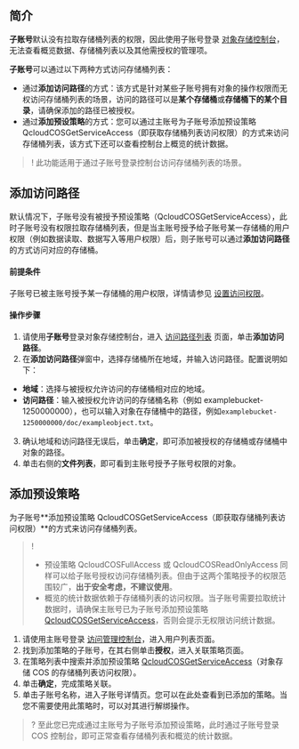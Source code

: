 ## 简介

**子账号**默认没有拉取存储桶列表的权限，因此使用子账号登录 [对象存储控制台](https://console.cloud.tencent.com/cos5)，无法查看概览数据、存储桶列表以及其他需授权的管理项。

**子账号**可以通过以下两种方式访问存储桶列表：
-  通过**添加访问路径**的方式：该方式是针对某些子账号拥有对象的操作权限而无权访问存储桶列表的场景，访问的路径可以是**某个存储桶**或**存储桶下的某个目录**，请确保添加的路径已被授权。
-  通过**添加预设策略**的方式：您可以通过主账号为子账号添加预设策略 QcloudCOSGetServiceAccess（即获取存储桶列表访问权限）的方式来访问存储桶列表，该方式下还可以查看控制台上概览的统计数据。

>! 此功能适用于通过子账号登录控制台访问存储桶列表的场景。
>

## 添加访问路径

默认情况下，子账号没有被授予预设策略（QcloudCOSGetServiceAccess），此时子账号没有权限拉取存储桶列表，但是当主账号授予给子账号某一存储桶的用户权限（例如数据读取、数据写入等用户权限）后，则子账号可以通过**添加访问路径**的方式访问对应的存储桶。

#### 前提条件
子账号已被主账号授予某一存储桶的用户权限，详情请参见 [设置访问权限](https://cloud.tencent.com/document/product/436/13315)。

#### 操作步骤

1. 请使用**子账号**登录对象存储控制台，进入 [访问路径列表](https://console.cloud.tencent.com/cos5/access_path) 页面，单击**添加访问路径**。
2. 在**添加访问路径**弹窗中，选择存储桶所在地域，并输入访问路径。配置说明如下：
 - **地域**：选择与被授权允许访问的存储桶相对应的地域。
 - **访问路径**：输入被授权允许访问的存储桶名称（例如 examplebucket-1250000000），也可以输入对象在存储桶中的路径，例如`examplebucket-1250000000/doc/exampleobject.txt`。
3. 确认地域和访问路径无误后，单击**确定**，即可添加被授权的存储桶或存储桶中对象的路径。
4. 单击右侧的**文件列表**，即可看到主账号授予子账号权限的对象。


## 添加预设策略
为子账号**添加预设策略 QcloudCOSGetServiceAccess（即获取存储桶列表访问权限）**的方式来访问存储桶列表。

> !
> - 预设策略 QcloudCOSFullAccess 或 QcloudCOSReadOnlyAccess 同样可以给子账号授权访问存储桶列表。但由于这两个策略授予的权限范围较广，**出于安全考虑，不建议使用**。
> - 概览的统计数据依赖于存储桶列表的访问权限。当子账号需要拉取统计数据时，请确保主账号已为子账号添加预设策略 [QcloudCOSGetServiceAccess](https://console.cloud.tencent.com/cam/policy/detail/2158379&QcloudCOSGetServiceAccess&2)，否则会提示无权限访问统计数据。
> 

1. 请使用主账号登录 [访问管理控制台](https://console.cloud.tencent.com/cam)，进入用户列表页面。
2. 找到添加策略的子账号，在其右侧单击**授权**，进入关联策略页面。
3. 在策略列表中搜索并添加预设策略 [QcloudCOSGetServiceAccess](https://console.cloud.tencent.com/cam/policy/detail/2158379&QcloudCOSGetServiceAccess&2)（对象存储 COS 的存储桶列表访问权限）。
4. 单击**确定**，完成策略关联。
5. 单击子账号名称，进入子账号详情页。您可以在此处查看到已添加的策略。当您不需要使用此策略时，可以对其进行解绑操作。
>? 至此您已完成通过主账号为子账号添加预设策略，此时通过子账号登录 COS 控制台，即可正常查看存储桶列表和概览的统计数据。
>

